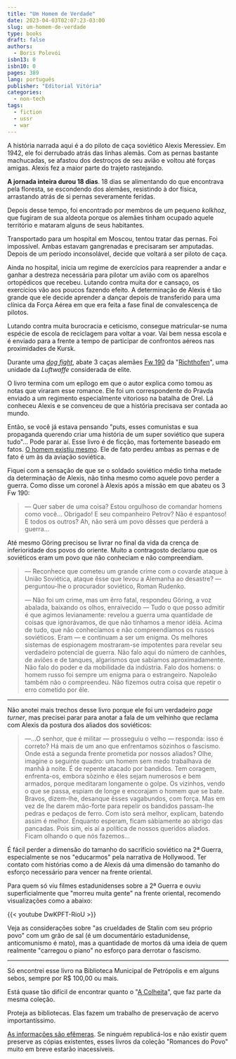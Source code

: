 ```yaml
---
title: "Um Homem de Verdade"
date: 2023-04-03T02:07:23-03:00
slug: um-homem-de-verdade
type: books
draft: false
authors:
  - Boris Polevói
isbn13: 0
isbn10: 0
pages: 389
lang: português
publisher: "Editorial Vitória"
categories:
  - non-tech
tags:
  - fiction
  - ussr
  - war
---
```

A história narrada aqui é a do piloto de caça soviético Alexis Meressiev. Em 1942, ele foi derrubado atrás das linhas alemãs. Com as pernas bastante machucadas, se afastou dos destroços de seu avião e voltou até forças amigas. Alexis fez a maior parte do trajeto rastejando.

**A jornada inteira durou 18 dias**. 18 dias se alimentando do que encontrava pela floresta, se escondendo dos alemães, resistindo à dor física, arrastando atrás de si pernas severamente feridas.

Depois desse tempo, foi encontrado por membros de um pequeno *kolkhoz*, que fugiram de sua aldeota porque os alemães tinham ocupado aquele território e mataram alguns de seus habitantes.

Transportado para um hospital em Moscou, tentou tratar das pernas. Foi impossível. Ambas estavam gangrenadas e precisaram ser amputadas. Depois de um período inconsolável, decide que voltará a ser piloto de caça.

Ainda no hospital, inicia um regime de exercícios para reaprender a andar e ganhar a destreza necessária para pilotar um avião com os aparelhos ortopédicos que recebeu. Lutando contra muita dor e cansaço, os exercícios vão aos poucos fazendo efeito. A determinação de Alexis é tão grande que ele decide aprender a dançar depois de transferido para uma clínica da Força Aérea em que era feita a fase final de convalescença de pilotos.

Lutando contra muita burocracia e ceticismo, consegue matricular-se numa espécie de escola de reciclagem para voltar a voar. Vai bem nessa escola e é enviado para a frente a tempo de participar de confrontos aéreos nas proximidades de Kursk.

Durante uma [*dog fight*](https://en.wikipedia.org/wiki/Dogfight), abate 3 caças alemães [Fw 190](https://en.wikipedia.org/wiki/Focke-Wulf_Fw_190) da "[Richthofen](https://en.wikipedia.org/wiki/Jagdgeschwader_2)", uma unidade da *Luftwaffe* considerada de elite.

O livro termina com um epílogo em que o autor explica como tomou as notas que viraram esse romance. Ele foi um correspondente do Pravda enviado a um regimento especialmente vitorioso na batalha de Orel. Lá conheceu Alexis e se convenceu de que a história precisava ser contada ao mundo.

Então, se você já estava pensando "puts, esses comunistas e sua propaganda querendo criar uma história de um super soviético que supera tudo"... Pode parar aí. Esse livro é de ficção, mas fortemente baseado em fatos. [O homem existiu mesmo](https://en.wikipedia.org/wiki/Aleksey_Maresyev). Ele de fato perdeu ambas as pernas e de fato é um às da aviação soviética.

Fiquei com a sensação de que se o soldado soviético médio tinha metade da determinação de Alexis, não tinha mesmo como aquele povo perder a guerra. Como disse um coronel à Alexis após a missão em que abateu os 3 Fw 190:

> — Quer saber de uma coisa? Estou orgulhoso de comandar homens como você... Obrigado! E seu companheiro Petrov? Não é espantoso! E todos os outros? Ah, não será um povo dêsses que perderá a guerra...

Até mesmo Göring precisou se livrar no final da vida da crença de inferioridade dos povos do oriente. Muito a contragosto declarou que os soviéticos eram um povo que não conheciam e não compreendiam.

> — Reconhece que cometeu um grande crime com o covarde ataque à União Soviética, ataque êsse que levou a Alemanha ao desastre? — perguntou-lhe o procurador soviético, Roman Rudenko. 
>
> — Não foi um crime, mas um êrro fatal, respondeu Göring, a voz abalada, baixando os olhos, enraivecido — Tudo o que posso admitir é que agimos levianamente: revelou a guerra uma quantidade de coisas que ignorávamos, de que não tínhamos a menor idéia. Acima de tudo, que não conhecíamos e não compreendíamos os russos soviéticos. Eram — e continuam a ser um enigma. Os melhores sistemas de espionagem mostraram-se impotentes para revelar seu verdadeiro potencial de guerra. Não falo aqui do número de canhões, de aviões e de tanques, algarismos que sabíamos aproximadamente. Não falo do poder e da mobilidade da indústria. Falo dos homens: o homem russo foi sempre um enigma para o estrangeiro. Napoleão também não o compreendeu. Não fizemos outra coisa que repetir o erro cometido por êle. 

------

Não anotei mais trechos desse livro porque ele foi um verdadeiro *page turner*, mas precisei parar para anotar a fala de um velhinho que reclama com Alexis da postura dos aliados dos soviéticos:

> —...O senhor, que é militar — prosseguiu o velho — responda: isso é correto? Há mais de um ano que enfrentamos sòzinhos o fascismo. Onde está a segunda frente prometida por nossos aliados? Olhe, imagine o seguinte quadro: um homem sem medo trabalhava de manhã à noite. É de repente atacado por bandidos. Tem coragem, enfrenta-os, embora sòzinho e êles sejam numerosos e bem armados, porque meditaram longamente o golpe. Os vizinhos, vendo o que se passa, espiam de longe e encorajam o homem que se bate. Bravos, dizem-lhe, desanque êsses vagabundos, com força. Mas em vez de lhe darem mão-forte para repelir os bandidos passam-lhe pedras e pedaços de ferro. Com isto será melhor, explicam, batendo assim é melhor. Enquanto esperam, ficam sàbiamente ao abrigo das pancadas. Pois sim, eis aí a política de nossos queridos aliados. Ficam olhando o que nós fazemos...

É fácil perder a dimensão do tamanho do sacrifício soviético na 2ª Guerra, especialmente se nos "educarmos" pela narrativa de Hollywood. Ter contato com histórias como a de Alexis dá uma dimensão do tamanho do esforço necessário para vencer na frente oriental.

Para quem só viu filmes estadunidenses sobre a 2ª Guerra e ouviu superficialmente que "morreu muita gente" na frente oriental, recomendo visualizações como a abaixo:

{{< youtube DwKPFT-RioU >}}

Veja as considerações sobre "as crueldades de Stalin com seu próprio povo" com um grão de sal (é um documentário estadunidense, anticomunismo é mato), mas a quantidade de mortos dá uma ideia de quem realmente "carregou o piano" no esforço para derrotar o fascismo.

------

Só encontrei esse livro na Biblioteca Municipal de Petrópolis e em alguns sebos, sempre por R$ 100,00 ou mais.

Está quase tão difícil de encontrar quanto o "[A Colheita](/books/a-colheita/)", que faz parte da mesma coleção.

Proteja as bibliotecas. Elas fazem um trabalho de preservação de acervo importantíssimo.

[As informações são efêmeras](/blog/informacoes-sao-efemeras/). Se ninguém republicá-los e não existir quem preserve as cópias existentes, esses livros da coleção "Romances do Povo" muito em breve estarão inacessíveis.
